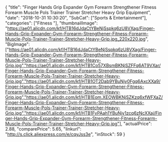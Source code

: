 {
	"title": "Finger Hands Grip Expander Gym Forearm Strengthener Fitness Forearm Muscle Pols Trainer Trainer Stretcher Heavy Grip Equipment",
	"date": "2018-10-31 10:30:20",
	"SubCat": ["Sports & Entertainment"],
	"categories": ["Fitness "],
	"thumbnailImage": "https://ae01.alicdn.com/kf/HTB16dJdaCtYBeNjSspkq6zU8VXag/Finger-Hands-Grip-Expander-Gym-Forearm-Strengthener-Fitness-Forearm-Muscle-Pols-Trainer-Trainer-Stretcher-Heavy-Grip.jpg_220x220.jpg",
	"BigImage": ["https://ae01.alicdn.com/kf/HTB16dJdaCtYBeNjSspkq6zU8VXag/Finger-Hands-Grip-Expander-Gym-Forearm-Strengthener-Fitness-Forearm-Muscle-Pols-Trainer-Trainer-Stretcher-Heavy-Grip.jpg","https://ae01.alicdn.com/kf/HTB1Co57XBsmBKNjSZFFq6AT9VXar/Finger-Hands-Grip-Expander-Gym-Forearm-Strengthener-Fitness-Forearm-Muscle-Pols-Trainer-Trainer-Stretcher-Heavy-Grip.jpg","https://ae01.alicdn.com/kf/HTB1OT2Dab9YBuNjy0Fgq6AxcXXa9/Finger-Hands-Grip-Expander-Gym-Forearm-Strengthener-Fitness-Forearm-Muscle-Pols-Trainer-Trainer-Stretcher-Heavy-Grip.jpg","https://ae01.alicdn.com/kf/HTB1Eom.XEOWBKNjSZKzq6xfWFXaZ/Finger-Hands-Grip-Expander-Gym-Forearm-Strengthener-Fitness-Forearm-Muscle-Pols-Trainer-Trainer-Stretcher-Heavy-Grip.jpg","https://ae01.alicdn.com/kf/HTB1FvPAah1YBuNjy1zcq6zNcXXaj/Finger-Hands-Grip-Expander-Gym-Forearm-Strengthener-Fitness-Forearm-Muscle-Pols-Trainer-Trainer-Stretcher-Heavy-Grip.jpg"],
	"actualPrice": 2.88,
	"comparePrice": 5.65,
	"linkurl": "http://s.click.aliexpress.com/e/cqyJss3e",
	"inStock": 59
}
